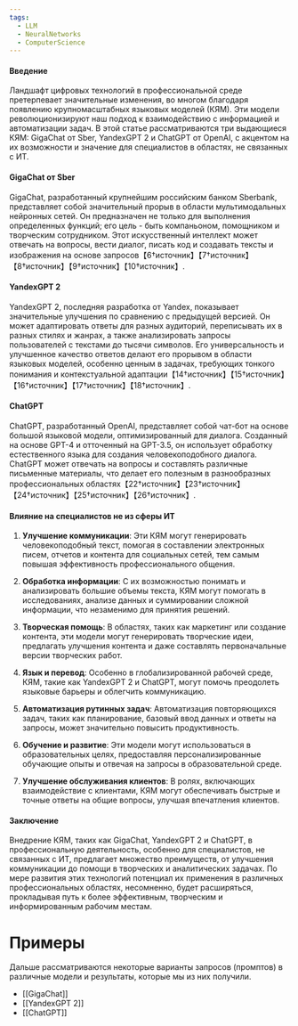 ```yaml
---
tags:
  - LLM
  - NeuralNetworks
  - ComputerScience
---
```

#### Введение
Ландшафт цифровых технологий в профессиональной среде претерпевает значительные изменения, во многом благодаря появлению крупномасштабных языковых моделей (КЯМ). Эти модели революционизируют наш подход к взаимодействию с информацией и автоматизации задач. В этой статье рассматриваются три выдающиеся КЯМ: GigaChat от Sber, YandexGPT 2 и ChatGPT от OpenAI, с акцентом на их возможности и значение для специалистов в областях, не связанных с ИТ.

#### GigaChat от Sber
GigaChat, разработанный крупнейшим российским банком Sberbank, представляет собой значительный прорыв в области мультимодальных нейронных сетей. Он предназначен не только для выполнения определенных функций; его цель - быть компаньоном, помощником и творческим сотрудником. Этот искусственный интеллект может отвечать на вопросы, вести диалог, писать код и создавать тексты и изображения на основе запросов【6†источник】【7†источник】【8†источник】【9†источник】【10†источник】.

#### YandexGPT 2
YandexGPT 2, последняя разработка от Yandex, показывает значительные улучшения по сравнению с предыдущей версией. Он может адаптировать ответы для разных аудиторий, переписывать их в разных стилях и жанрах, а также анализировать запросы пользователей с текстами до тысячи символов. Его универсальность и улучшенное качество ответов делают его прорывом в области языковых моделей, особенно ценным в задачах, требующих тонкого понимания и контекстуальной адаптации【14†источник】【15†источник】【16†источник】【17†источник】【18†источник】.

#### ChatGPT
ChatGPT, разработанный OpenAI, представляет собой чат-бот на основе большой языковой модели, оптимизированный для диалога. Созданный на основе GPT-4 и отточенный на GPT-3.5, он использует обработку естественного языка для создания человекоподобного диалога. ChatGPT может отвечать на вопросы и составлять различные письменные материалы, что делает его полезным в разнообразных профессиональных областях【22†источник】【23†источник】【24†источник】【25†источник】【26†источник】.

#### Влияние на специалистов не из сферы ИТ
1. **Улучшение коммуникации**: Эти КЯМ могут генерировать человекоподобный текст, помогая в составлении электронных писем, отчетов и контента для социальных сетей, тем самым повышая эффективность профессионального общения.

2. **Обработка информации**: С их возможностью понимать и анализировать большие объемы текста, КЯМ могут помогать в исследованиях, анализе данных и суммировании сложной информации, что незаменимо для принятия решений.

3. **Творческая помощь**: В областях, таких как маркетинг или создание контента, эти модели могут генерировать творческие идеи, предлагать улучшения контента и даже составлять первоначальные версии творческих работ.

4. **Язык и перевод**: Особенно в глобализированной рабочей среде, КЯМ, такие как YandexGPT 2 и ChatGPT, могут помочь преодолеть языковые барьеры и облегчить коммуникацию.

5. **Автоматизация рутинных задач**: Автоматизация повторяющихся задач, таких как планирование, базовый ввод данных и ответы на запросы, может значительно повысить продуктивность.

6. **Обучение и развитие**: Эти модели могут использоваться в образовательных целях, предоставляя персонализированные обучающие опыты и отвечая на запросы в образовательной среде.

7. **Улучшение обслуживания клиентов**: В ролях, включающих взаимодействие с клиентами, КЯМ могут обеспечивать быстрые и точные ответы на общие вопросы, улучшая впечатления клиентов.

#### Заключение
Внедрение КЯМ, таких как GigaChat, YandexGPT 2 и ChatGPT, в профессиональную деятельность, особенно для специалистов, не связанных с ИТ, предлагает множество преимуществ, от улучшения коммуникации до помощи в творческих и аналитических задачах. По мере развития этих технологий потенциал их применения в различных профессиональных областях, несомненно, будет расширяться, прокладывая путь к более эффективным, творческим и информированным рабочим местам.

# Примеры
Дальше рассматриваются некоторые варианты запросов (промптов) в различные модели и результаты, которые мы из них получили.

- [[GigaChat]]
- [[YandexGPT 2]]
- [[ChatGPT]]